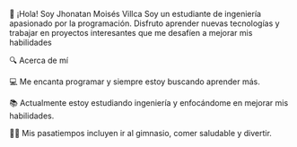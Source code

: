 👋 ¡Hola! Soy Jhonatan Moisés Villca
Soy un estudiante de ingeniería apasionado por la programación. Disfruto aprender nuevas tecnologías y trabajar en proyectos interesantes que me desafíen a mejorar mis habilidades

🔍 Acerca de mí

💻 Me encanta programar y siempre estoy buscando aprender más.

📚 Actualmente estoy estudiando ingeniería y enfocándome en mejorar mis habilidades.

🏋️‍♂️ Mis pasatiempos incluyen ir al gimnasio, comer saludable y divertir.

